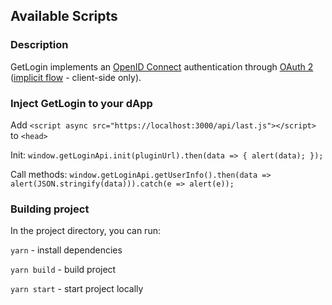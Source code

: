 ## Available Scripts

### Description

GetLogin implements an [OpenID Connect](https://openid.net/) authentication through [OAuth 2](https://en.wikipedia.org/wiki/OAuth#OAuth_2.0) ([implicit flow](https://openid.net/specs/openid-connect-core-1_0.html#ImplicitFlowAuth) - client-side only).

### Inject GetLogin to your dApp

Add `<script async src="https://localhost:3000/api/last.js"></script>` to `<head>`

Init: `window.getLoginApi.init(pluginUrl).then(data => {
                               alert(data);
                           });`
                           
Call methods: `window.getLoginApi.getUserInfo().then(data => alert(JSON.stringify(data))).catch(e => alert(e));`

### Building project
In the project directory, you can run:

`yarn` - install dependencies

`yarn build` - build project

`yarn start` - start project locally

